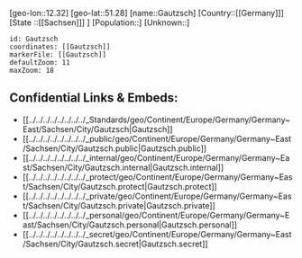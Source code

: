 ﻿---
location: [51.28,12.32]
mapzoom: [7,12] 
mapmarker: city 
type: City
tags:
- geo/City


SpocWebEntityId: 30375
isDeleted: false
confidential: public

---
[geo-lon::12.32]
[geo-lat::51.28]
[name::Gautzsch]
[Country::[[Germany]]]
[State ::[[Sachsen]]] ]
[Population::]
[Unknown::]


```leaflet
id: Gautzsch
coordinates: [[Gautzsch]]
markerFile: [[Gautzsch]]
defaultZoom: 11 
maxZoom: 18
```


## Confidential Links & Embeds: 
- [[../../../../../../../../_Standards/geo/Continent/Europe/Germany/Germany~East/Sachsen/City/Gautzsch|Gautzsch]] 
- [[../../../../../../../../_public/geo/Continent/Europe/Germany/Germany~East/Sachsen/City/Gautzsch.public|Gautzsch.public]] 
- [[../../../../../../../../_internal/geo/Continent/Europe/Germany/Germany~East/Sachsen/City/Gautzsch.internal|Gautzsch.internal]] 
- [[../../../../../../../../_protect/geo/Continent/Europe/Germany/Germany~East/Sachsen/City/Gautzsch.protect|Gautzsch.protect]] 
- [[../../../../../../../../_private/geo/Continent/Europe/Germany/Germany~East/Sachsen/City/Gautzsch.private|Gautzsch.private]] 
- [[../../../../../../../../_personal/geo/Continent/Europe/Germany/Germany~East/Sachsen/City/Gautzsch.personal|Gautzsch.personal]] 
- [[../../../../../../../../_secret/geo/Continent/Europe/Germany/Germany~East/Sachsen/City/Gautzsch.secret|Gautzsch.secret]] 
